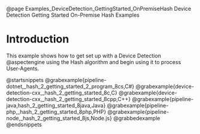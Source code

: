 @page Examples_DeviceDetection_GettingStarted_OnPremiseHash Device Detection Getting Started On-Premise Hash Examples

# Introduction

This example shows how to get set up with a Device Detection @aspectengine using the Hash algorithm
and begin using it to process User-Agents.

@startsnippets
@grabexample{pipeline-dotnet,_hash_2_getting_started_2_program_8cs,C#}
@grabexample{device-detection-cxx,_hash_2_getting_started_8c,C}
@grabexample{device-detection-cxx,_hash_2_getting_started_8cpp,C++}
@grabexample{pipeline-java,hash_2_getting_started_8java,Java}
@grabexample{pipeline-php,_hash_2_getting_started_8php,PHP}
@grabexample{pipeline-node,_hash_2_getting_started_8js,Node.js}
@grabbedexample
@endsnippets
